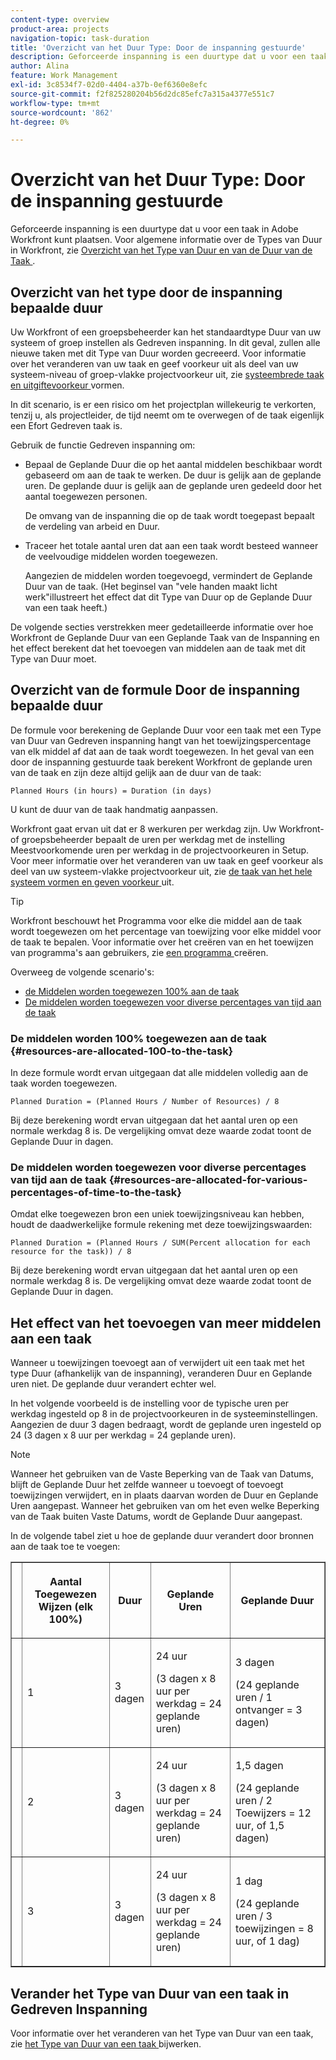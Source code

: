 ```yaml
---
content-type: overview
product-area: projects
navigation-topic: task-duration
title: 'Overzicht van het Duur Type: Door de inspanning gestuurde'
description: Geforceerde inspanning is een duurtype dat u voor een taak in Adobe Workfront kunt plaatsen. Voor algemene informatie over de Types van Duur in Workfront, zie Overzicht van het Type van Duur en van de Duur van de Taak.
author: Alina
feature: Work Management
exl-id: 3c8534f7-02d0-4404-a37b-0ef6360e8efc
source-git-commit: f2f825280204b56d2dc85efc7a315a4377e551c7
workflow-type: tm+mt
source-wordcount: '862'
ht-degree: 0%

---
```


# Overzicht van het Duur Type: Door de inspanning gestuurde

Geforceerde inspanning is een duurtype dat u voor een taak in Adobe Workfront kunt plaatsen. Voor algemene informatie over de Types van Duur in Workfront, zie [ Overzicht van het Type van Duur en van de Duur van de Taak ](../../../manage-work/tasks/taskdurtn/task-duration-and-duration-type.md).

## Overzicht van het type door de inspanning bepaalde duur

Uw Workfront of een groepsbeheerder kan het standaardtype Duur van uw systeem of groep instellen als Gedreven inspanning. In dit geval, zullen alle nieuwe taken met dit Type van Duur worden gecreeerd. Voor informatie over het veranderen van uw taak en geef voorkeur uit als deel van uw systeem-niveau of groep-vlakke projectvoorkeur uit, zie [ systeembrede taak en uitgiftevoorkeur ](../../../administration-and-setup/set-up-workfront/configure-system-defaults/set-task-issue-preferences.md) vormen.

In dit scenario, is er een risico om het projectplan willekeurig te verkorten, tenzij u, als projectleider, de tijd neemt om te overwegen of de taak eigenlijk een Efort Gedreven taak is.

Gebruik de functie Gedreven inspanning om:

* Bepaal de Geplande Duur die op het aantal middelen beschikbaar wordt gebaseerd om aan de taak te werken. De duur is gelijk aan de geplande uren. De geplande duur is gelijk aan de geplande uren gedeeld door het aantal toegewezen personen.

  De omvang van de inspanning die op de taak wordt toegepast bepaalt de verdeling van arbeid en Duur.

* Traceer het totale aantal uren dat aan een taak wordt besteed wanneer de veelvoudige middelen worden toegewezen.

  Aangezien de middelen worden toegevoegd, vermindert de Geplande Duur van de taak. (Het beginsel van &quot;vele handen maakt licht werk&quot;illustreert het effect dat dit Type van Duur op de Geplande Duur van een taak heeft.)

De volgende secties verstrekken meer gedetailleerde informatie over hoe Workfront de Geplande Duur van een Geplande Taak van de Inspanning en het effect berekent dat het toevoegen van middelen aan de taak met dit Type van Duur moet.

## Overzicht van de formule Door de inspanning bepaalde duur

De formule voor berekening de Geplande Duur voor een taak met een Type van Duur van Gedreven inspanning hangt van het toewijzingspercentage van elk middel af dat aan de taak wordt toegewezen. In het geval van een door de inspanning gestuurde taak berekent Workfront de geplande uren van de taak en zijn deze altijd gelijk aan de duur van de taak:

```
Planned Hours (in hours) = Duration (in days)
```

U kunt de duur van de taak handmatig aanpassen.

Workfront gaat ervan uit dat er 8 werkuren per werkdag zijn. Uw Workfront- of groepsbeheerder bepaalt de uren per werkdag met de instelling Meestvoorkomende uren per werkdag in de projectvoorkeuren in Setup. Voor meer informatie over het veranderen van uw taak en geef voorkeur als deel van uw systeem-vlakke projectvoorkeur uit, zie [ de taak van het hele systeem vormen en geven voorkeur ](../../../administration-and-setup/set-up-workfront/configure-system-defaults/set-task-issue-preferences.md) uit.

>[!TIP]
>
>Workfront beschouwt het Programma voor elke die middel aan de taak wordt toegewezen om het percentage van toewijzing voor elke middel voor de taak te bepalen. Voor informatie over het creëren van en het toewijzen van programma&#39;s aan gebruikers, zie [ een programma ](../../../administration-and-setup/set-up-workfront/configure-timesheets-schedules/create-schedules.md) creëren.

Overweeg de volgende scenario&#39;s:

* [ de Middelen worden toegewezen 100% aan de taak ](#resources-are-allocated-100-to-the-task)
* [De middelen worden toegewezen voor diverse percentages van tijd aan de taak](#resources-are-allocated-for-various-percentages-of-time-to-the-task)

### De middelen worden 100% toegewezen aan de taak {#resources-are-allocated-100-to-the-task}

In deze formule wordt ervan uitgegaan dat alle middelen volledig aan de taak worden toegewezen.

```
Planned Duration = (Planned Hours / Number of Resources) / 8
```

Bij deze berekening wordt ervan uitgegaan dat het aantal uren op een normale werkdag 8 is. De vergelijking omvat deze waarde zodat toont de Geplande Duur in dagen.

### De middelen worden toegewezen voor diverse percentages van tijd aan de taak {#resources-are-allocated-for-various-percentages-of-time-to-the-task}

Omdat elke toegewezen bron een uniek toewijzingsniveau kan hebben, houdt de daadwerkelijke formule rekening met deze toewijzingswaarden:

```
Planned Duration = (Planned Hours / SUM(Percent allocation for each resource for the task)) / 8
```

Bij deze berekening wordt ervan uitgegaan dat het aantal uren op een normale werkdag 8 is. De vergelijking omvat deze waarde zodat toont de Geplande Duur in dagen.

## Het effect van het toevoegen van meer middelen aan een taak

Wanneer u toewijzingen toevoegt aan of verwijdert uit een taak met het type Duur (afhankelijk van de inspanning), veranderen Duur en Geplande uren niet. De geplande duur verandert echter wel.

In het volgende voorbeeld is de instelling voor de typische uren per werkdag ingesteld op 8 in de projectvoorkeuren in de systeeminstellingen. Aangezien de duur 3 dagen bedraagt, wordt de geplande uren ingesteld op 24 (3 dagen x 8 uur per werkdag = 24 geplande uren).

>[!NOTE]
>
>Wanneer het gebruiken van de Vaste Beperking van de Taak van Datums, blijft de Geplande Duur het zelfde wanneer u toevoegt of toevoegt toewijzingen verwijdert, en in plaats daarvan worden de Duur en Geplande Uren aangepast. Wanneer het gebruiken van om het even welke Beperking van de Taak buiten Vaste Datums, wordt de Geplande Duur aangepast.

In de volgende tabel ziet u hoe de geplande duur verandert door bronnen aan de taak toe te voegen:

<table border="1" cellspacing="15" cellpadding="1"> 
 <col> 
 <col> 
 <col> 
 <col> 
 <col> 
 <thead> 
  <tr> 
   <th> </th> 
   <th> <p><strong> Aantal Toegewezen Wijzen (elk 100%) </strong> </p> </th> 
   <th> <p><strong> Duur </strong> </p> </th> 
   <th> <p><strong> Geplande Uren </strong> </p> </th> 
   <th><strong> Geplande Duur </strong> </th> 
  </tr> 
 </thead> 
 <tbody> 
  <tr> 
   <td> </td> 
   <td> <p>1</p> </td> 
   <td> <p>3 dagen</p> </td> 
   <td> <p>24 uur</p> <p>(3 dagen x 8 uur per werkdag = 24 geplande uren)</p> </td> 
   <td> <p>3 dagen</p> <p>(24 geplande uren / 1 ontvanger = 3 dagen)</p> </td> 
  </tr> 
  <tr> 
   <td> </td> 
   <td> <p>2</p> </td> 
   <td> <p>3 dagen</p> </td> 
   <td> <p>24 uur</p> <p>(3 dagen x 8 uur per werkdag = 24 geplande uren)</p> </td> 
   <td> <p>1,5 dagen</p> <p>(24 geplande uren / 2 Toewijzers = 12 uur, of 1,5 dagen)</p> </td> 
  </tr> 
  <tr> 
   <td> </td> 
   <td> <p>3</p> </td> 
   <td> <p>3 dagen</p> </td> 
   <td> <p>24 uur</p> <p>(3 dagen x 8 uur per werkdag = 24 geplande uren)</p> </td> 
   <td> <p>1 dag</p> <p>(24 geplande uren / 3 toewijzingen = 8 uur, of 1 dag)</p> </td> 
  </tr> 
 </tbody> 
</table>

## Verander het Type van Duur van een taak in Gedreven Inspanning

Voor informatie over het veranderen van het Type van Duur van een taak, zie [ het Type van Duur van een taak ](../../../manage-work/tasks/taskdurtn/update-duration-type-of-task.md) bijwerken.

<!--
<p data-mc-conditions="QuicksilverOrClassic.Draft mode">(NOTE: replaced with new article linked above)</p>
-->

<!--
<ol data-mc-conditions="QuicksilverOrClassic.Draft mode">
<li value="1">Go to a task for which you want to change the Duration Type.</li>
<li value="2"> <p data-mc-conditions="QuicksilverOrClassic.Quicksilver">Click <strong>Task Details</strong> in the left panel, then in the Overview area click <strong>Duration Type</strong>. </p> </li>
<li value="3"> <p>Select <strong>Effort Driven</strong> from the drop-down menu.</p> </li>
<li value="4">Click <strong>Save</strong><strong>Changes</strong>.</li>
</ol>
-->
